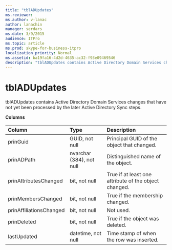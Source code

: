 ```yaml
---
title: "tblADUpdates"
ms.reviewer: 
ms.author: v-lanac
author: lanachin
manager: serdars
ms.date: 3/9/2015
audience: ITPro
ms.topic: article
ms.prod: skype-for-business-itpro
localization_priority: Normal
ms.assetid: ba19fa16-4d2d-4635-ac32-f93e09469546
description: "tblADUpdates contains Active Directory Domain Services changes that have not yet been processed by the later Active Directory Sync steps."
---
```


# tblADUpdates
 
tblADUpdates contains Active Directory Domain Services changes that have not yet been processed by the later Active Directory Sync steps.
  
**Columns**

|**Column**|**Type**|**Description**|
|:-----|:-----|:-----|
|prinGuid  <br/> |GUID, not null  <br/> |Principal GUID of the object that changed.  <br/> |
|prinADPath  <br/> |nvarchar (384), not null  <br/> |Distinguished name of the object.  <br/> |
|prinAttributesChanged  <br/> |bit, not null  <br/> |True if at least one attribute of the object changed.  <br/> |
|prinMembersChanged  <br/> |bit, not null  <br/> |True if the membership changed.  <br/> |
|prinAffiliationsChanged  <br/> |bit, not null  <br/> |Not used.  <br/> |
|prinDeleted  <br/> |bit, not null  <br/> |True if the object was deleted.  <br/> |
|lastUpdated  <br/> |datetime, not null  <br/> |Time stamp of when the row was inserted.  <br/> |
   

